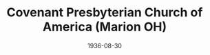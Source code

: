 ---
date: &id001 1936-08-30
end_date: null
location:
  address: null
  city: Marion
  state: OH
minister:
- end: null
  name: Leland Jorgensen
  start: 1938-01-01
  type: Pastor
ministers:
- Leland Jorgensen
name: Covenant Presbyterian Church of America
names: null
origination_date: *id001
raw_data: "OH\nMarion\nCovenant Presbyterian Church of America  (August 30, 1936\u2013\
  \ 1938)\n(withdrew to the Bible Presbyterian Church)\nPastor: Leland Jorgensen,\
  \ 1938"
received_from: null
states:
- OH
status:
  active: false
  end_date: 1938-01-01
  reason: withdrawal
  received_from: null
  withdrawal_to: Bible Presbyterian Church
title: Covenant Presbyterian Church of America (Marion OH)
year_established:
- 1936

---